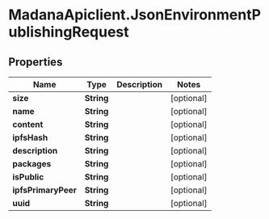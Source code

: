 # MadanaApiclient.JsonEnvironmentPublishingRequest

## Properties

Name | Type | Description | Notes
------------ | ------------- | ------------- | -------------
**size** | **String** |  | [optional] 
**name** | **String** |  | [optional] 
**content** | **String** |  | [optional] 
**ipfsHash** | **String** |  | [optional] 
**description** | **String** |  | [optional] 
**packages** | **String** |  | [optional] 
**isPublic** | **String** |  | [optional] 
**ipfsPrimaryPeer** | **String** |  | [optional] 
**uuid** | **String** |  | [optional] 



